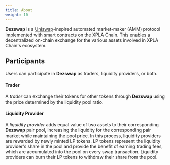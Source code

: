 ```yaml
---
title: About
weight: 10
---
```


**Dezswap** is a [Uniswap](https://uniswap.org/)-inspired automated market-maker (AMM) protocol implemented with smart contracts on the XPLA Chain. This enables a decentralized on-chain exchange for the various assets involved in XPLA Chain's ecosystem.

## Participants

Users can participate in **Dezswap** as traders, liquidity providers, or both.

#### Trader

A *trader* can exchange their tokens for other tokens through **Dezswap** using the price determined by the liquidity pool ratio.

#### Liquidity Provider

A *liquidity provider* adds equal value of two assets to their corresponding **Dezswap** pair pool, increasing the liquidity for the corresponding pair market while maintaining the pool price. In this process, liquidity providers are rewarded by newly minted LP tokens. LP tokens represent the liquidity provider's share in the pool and provide the benefit of earning trading fees, which are accumulated into the pool on every swap transaction. Liquidity providers can burn their LP tokens to withdraw their share from the pool.
